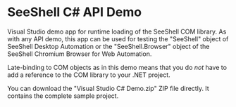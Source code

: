 # SeeShell C# API Demo

Visual Studio demo app for runtime loading of the SeeShell COM library. As with any API demo, this app can be used for testing the  "SeeShell" object of SeeShell Desktop Automation or the "SeeShell.Browser" object of the SeeShell Chromium Browser for Web Automation. 

Late-binding to COM objects as in this demo means that you do *not*  have to add a reference to the COM library to your .NET project. 

You can download the "Visual Studio C# Demo.zip" ZIP file directly. It contains the complete sample project.
